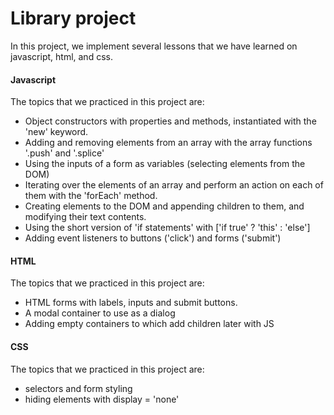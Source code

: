 # Library project

In this project, we implement several lessons that we have learned on javascript, html, and css. 

#### Javascript
The topics that we practiced in this project are:

* Object constructors with properties and methods, instantiated with the 'new' keyword. 
* Adding and removing elements from an array with the array functions '.push' and '.splice'
* Using the inputs of a form as variables (selecting elements from the DOM)
* Iterating over the elements of an array and perform an action on each of them with the 'forEach' method.
* Creating elements to the DOM and appending children to them, and modifying their text contents. 
* Using the short version of 'if statements' with ['if true' ? 'this' : 'else']
* Adding event listeners to buttons ('click') and forms ('submit')



#### HTML
The topics that we practiced in this project are:

* HTML forms with labels, inputs and submit buttons. 
* A modal container to use as a dialog 
* Adding empty containers to which add children later with JS


#### CSS
The topics that we practiced in this project are:

* selectors and form styling 
* hiding elements with display = 'none'